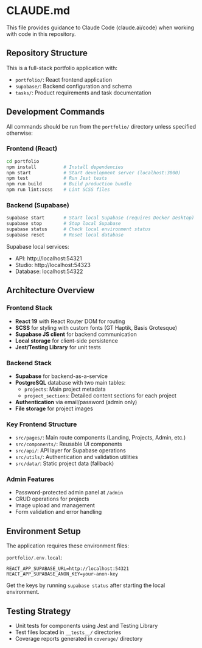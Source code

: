 # CLAUDE.md

This file provides guidance to Claude Code (claude.ai/code) when working with code in this repository.

## Repository Structure

This is a full-stack portfolio application with:
- `portfolio/`: React frontend application
- `supabase/`: Backend configuration and schema
- `tasks/`: Product requirements and task documentation

## Development Commands

All commands should be run from the `portfolio/` directory unless specified otherwise:

### Frontend (React)
```bash
cd portfolio
npm install          # Install dependencies
npm start            # Start development server (localhost:3000)
npm test             # Run Jest tests
npm run build        # Build production bundle
npm run lint:scss    # Lint SCSS files
```

### Backend (Supabase)
```bash
supabase start       # Start local Supabase (requires Docker Desktop)
supabase stop        # Stop local Supabase
supabase status      # Check local environment status
supabase reset       # Reset local database
```

Supabase local services:
- API: http://localhost:54321
- Studio: http://localhost:54323
- Database: localhost:54322

## Architecture Overview

### Frontend Stack
- **React 19** with React Router DOM for routing
- **SCSS** for styling with custom fonts (GT Haptik, Basis Grotesque)
- **Supabase JS client** for backend communication
- **Local storage** for client-side persistence
- **Jest/Testing Library** for unit tests

### Backend Stack
- **Supabase** for backend-as-a-service
- **PostgreSQL** database with two main tables:
  - `projects`: Main project metadata
  - `project_sections`: Detailed content sections for each project
- **Authentication** via email/password (admin only)
- **File storage** for project images

### Key Frontend Structure
- `src/pages/`: Main route components (Landing, Projects, Admin, etc.)
- `src/components/`: Reusable UI components
- `src/api/`: API layer for Supabase operations
- `src/utils/`: Authentication and validation utilities
- `src/data/`: Static project data (fallback)

### Admin Features
- Password-protected admin panel at `/admin`
- CRUD operations for projects
- Image upload and management
- Form validation and error handling

## Environment Setup

The application requires these environment files:

`portfolio/.env.local`:
```
REACT_APP_SUPABASE_URL=http://localhost:54321
REACT_APP_SUPABASE_ANON_KEY=your-anon-key
```

Get the keys by running `supabase status` after starting the local environment.

## Testing Strategy
- Unit tests for components using Jest and Testing Library
- Test files located in `__tests__/` directories
- Coverage reports generated in `coverage/` directory